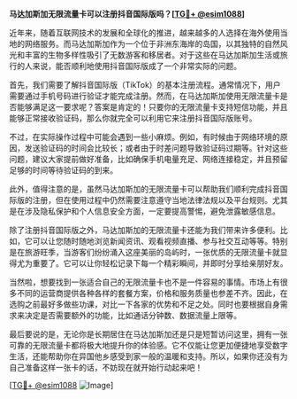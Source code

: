 **马达加斯加无限流量卡可以注册抖音国际版吗？[[TG💪+ @esim1088](https://t.me/s/esim1088)]**

近年来，随着互联网技术的发展和全球化的推进，越来越多的人选择在海外使用当地的网络服务。而马达加斯加作为一个位于非洲东海岸的岛国，以其独特的自然风光和丰富的生物多样性吸引了无数游客和移居者。对于这些在马达加斯加生活或旅行的人来说，能否顺利地使用抖音国际版成了一个非常实际的问题。

首先，我们需要了解抖音国际版（TikTok）的基本注册流程。通常情况下，用户需要通过手机号码进行验证才能完成注册。然而，在马达加斯加使用无限流量卡是否能够满足这一要求呢？答案是肯定的！只要你的无限流量卡支持短信功能，并且能够正常接收验证码，那么你就完全可以利用它来注册抖音国际版账号。

不过，在实际操作过程中可能会遇到一些小麻烦。例如，有时候由于网络环境的原因，发送验证码的时间会比较长；或者由于时差问题导致验证码过期等。针对这些问题，建议大家提前做好准备，比如确保手机电量充足、网络连接稳定，并且预留足够的时间等待验证码的到来。

此外，值得注意的是，虽然马达加斯加的无限流量卡可以帮助我们顺利完成抖音国际版的注册，但在使用过程中仍然需要注意遵守当地法律法规以及平台规则。尤其是在涉及隐私保护和个人信息安全方面，一定要提高警惕，避免泄露敏感信息。

除了注册抖音国际版之外，马达加斯加的无限流量卡还能为我们带来许多便利。比如，它可以让您随时随地浏览新闻资讯、观看视频直播、参与社交互动等等。特别是在旅游旺季，当游客们纷纷涌入这座美丽的岛屿时，一张优质的无限流量卡就显得尤为重要了。它可以让你轻松记录下每一个精彩瞬间，并即时分享给亲朋好友。

当然啦，想要找到一张适合自己的无限流量卡也不是一件容易的事情。市场上有很多不同的运营商提供各种各样的套餐方案，价格和服务质量也参差不齐。因此，在选购之前最好多做些功课，对比一下各家的优势和不足之处。同时也要根据自身需求来决定是否需要额外的功能，比如通话分钟数、数据流量上限等。

最后要说的是，无论你是长期居住在马达加斯加还是只是短暂访问这里，拥有一张可靠的无限流量卡都将极大地提升你的体验感。它不仅能让您更加便捷地享受数字生活，还能帮助你在异国他乡感受到家一般的温暖和支持。所以，如果你还没有为自己准备这样一张卡的话，不妨现在就开始行动起来吧！

[[TG💪+ @esim1088](https://t.me/s/esim1088) ![Image](https://i.postimg.cc/4NQfJmqS/Snipaste-2025-05-13-00-14-12.png)]